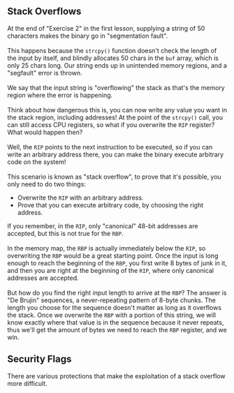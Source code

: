 ## Stack Overflows

At the end of "Exercise 2" in the first lesson, supplying a string of 50 characters makes the binary go in "segmentation fault".\
\
This happens because the `strcpy()` function doesn't check the length of the input by itself, and blindly allocates 50 chars in the `buf` array, which is only 25 chars long. Our string ends up in unintended memory regions, and a "segfault" error is thrown.\
\
We say that the input string is "overflowing" the stack as that's the memory region where the error is happening.\
\
Think about how dangerous this is, you can now write any value you want in the stack region, including addresses! At the point of the `strcpy()` call, you can still access CPU registers, so what if you overwrite the `RIP` register? What would happen then?\
\
Well, the `RIP` points to the next instruction to be executed, so if you can write an arbitrary address there, you can make the binary execute arbitrary code on the system!\
\
This scenario is known as "stack overflow", to prove that it's possible, you only need to do two things:
- Overwrite the `RIP` with an arbitrary address.
- Prove that you can execute arbitrary code, by choosing the right address.

If you remember, in the `RIP`, only "canonical" 48-bit addresses are accepted, but this is not true for the `RBP`.\
\
In the memory map, the `RBP` is actually immediately below the `RIP`, so overwriting the `RBP` would be a great starting point. Once the input is long enough to reach the beginning of the `RBP`, you first write 8 bytes of junk in it, and then you are right at the beginning of the `RIP`, where only canonical addresses are accepted.\
\
But how do you find the right input length to arrive at the `RBP`? The answer is "De Brujin" sequences, a never-repeating pattern of 8-byte chunks. The length you choose for the sequence doesn't matter as long as it overflows the stack. Once we overwrite the `RBP` with a portion of this string, we will know exactly where that value is in the sequence because it never repeats, thus we'll get the amount of bytes we need to reach the `RBP` register, and we win.

## Security Flags

There are various protections that make the exploitation of a stack overflow more difficult.

